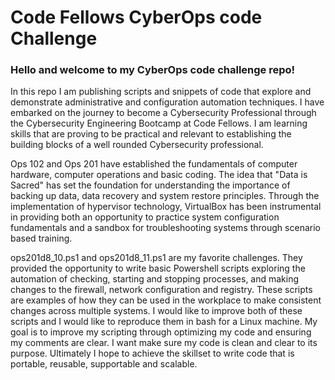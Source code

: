 # Code Fellows CyberOps code Challenge


### Hello and welcome to my CyberOps code challenge repo!

In this repo I am publishing scripts and snippets of code that explore and demonstrate administrative and configuration automation techniques. I have embarked on the journey to become a Cybersecurity Professional through the Cybersecurity Engineering Bootcamp at Code Fellows. I am learning skills that are proving to be practical and relevant to establishing the building blocks of a well rounded Cybersecurity professional. 

Ops 102 and Ops 201 have established the fundamentals of computer hardware, computer operations and basic coding. The idea that "Data is Sacred" has set the foundation for understanding the importance of backing up data, data recovery and system restore principles. Through the implementation of hypervisor technology, VirtualBox has been instrumental in providing both an opportunity to practice system configuration fundamentals and a sandbox for troubleshooting systems through scenario based training. 

ops201d8_10.ps1 and ops201d8_11.ps1 are my favorite challenges. They provided the opportunity to write basic Powershell scripts exploring the automation of checking, starting and stopping processes, and making changes to the firewall, network configuration and registry. These scripts are examples of how they can be used in the workplace to make consistent changes across multiple systems. I would like to improve both of these scripts and I would like to reproduce them in bash for a Linux machine. My goal is to improve my scripting through optimizing my code and ensuring my comments are clear. I want make sure my code is clean and clear to its purpose. Ultimately I hope to achieve the skillset to write code that is portable, reusable, supportable and scalable. 

